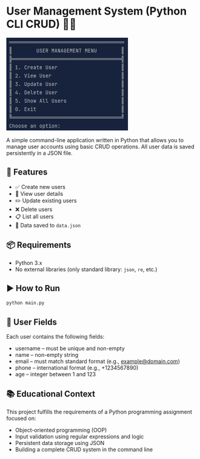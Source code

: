 # User Management System (Python CLI CRUD) 🧑‍💻
![menu](pngs/menu.png)

A simple command-line application written in Python that allows you to manage user accounts using basic CRUD operations. All user data is saved persistently in a JSON file.

## 📌 Features

- ✅ Create new users
- 📄 View user details
- ✏️ Update existing users
- ❌ Delete users
- 📋 List all users
- 💾 Data saved to `data.json`

## 📦 Requirements

- Python 3.x
- No external libraries (only standard library: `json`, `re`, etc.)

## ▶️ How to Run

```bash
python main.py
```

## 🧾 User Fields
Each user contains the following fields:
- username – must be unique and non-empty
- name – non-empty string
- email – must match standard format (e.g., example@domain.com)
- phone – international format (e.g., +1234567890)
- age – integer between 1 and 123


## 📚 Educational Context
This project fulfills the requirements of a Python programming assignment focused on:
- Object-oriented programming (OOP)
- Input validation using regular expressions and logic
- Persistent data storage using JSON
- Building a complete CRUD system in the command line

